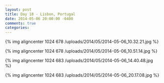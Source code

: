 ```yaml
---
layout: post
title: Day 18 - Lisbon, Portugal
date: 2014-05-06 20:00:00 -0400
comments: true
categories: 
---
```

{% img aligncenter 1024 678 /uploads/2014/05/2014-05-06_10.32.21.jpg %}

{% img aligncenter 1024 678 /uploads/2014/05/2014-05-06_10.51.14.jpg %}

{% img aligncenter 1024 683 /uploads/2014/05/2014-05-06_14.40.48.jpg %}

{% img aligncenter 1024 683 /uploads/2014/05/2014-05-06_20.17.08.jpg %}
